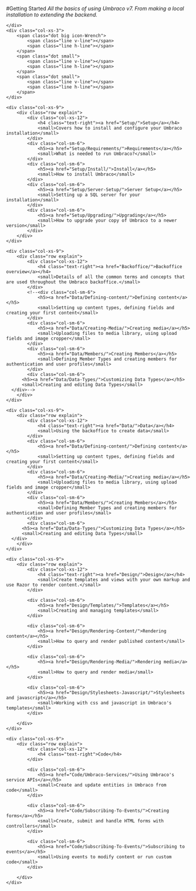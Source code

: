 #Getting Started
*All the basics of using Umbraco v7. From making a local installation to extending the backend.*

<div class="row implementation">
	<div class="col-sm-12"></div>
</div>

<div class="row">
	<div class="col-xs-3 point">

	</div>
	<div class="col-xs-3">
		<span class="dot big icon-Wrench">
			<span class="line v-line"></span>
			<span class="line h-line"></span>
		</span>
		<span class="dot small">
			<span class="line v-line"></span>
			<span class="line h-line"></span>
		</span>
		<span class="dot small">
			<span class="line v-line"></span>
			<span class="line h-line"></span>
		</span>
	</div>

	<div class="col-xs-9">
		<div class="row explain">
			<div class="col-xs-12">
				<h4 class="text-right"><a href="Setup/">Setup</a></h4>
				<small>Covers how to install and configure your Umbraco installation</small>
			</div>
			<div class="col-sm-6">
				<h5><a href="Setup/Requirements/">Requirements</a></h5>
				<small>What is needed to run Umbraco?</small>
			</div>
			<div class="col-sm-6">
				<h5><a href="Setup/Install/">Install</a></h5>
				<small>How to install Umbraco</small>
			</div>
			<div class="col-sm-6">
				<h5><a href="Setup/Server-Setup/">Server Setup</a></h5>
				<small>Setting up a SQL server for your installation</small>
			</div>
			<div class="col-sm-6">
				<h5><a href="Setup/Upgrading/">Upgrading</a></h5>
				<small>How to upgrade your copy of Umbraco to a newer version</small>
			</div>
		</div>
	</div>
</div>

<div class="row">
	<div class="col-xs-3">
		<span class="dot big  icon-untitled">
			<span class="line v-line top"></span>
			<span class="line v-line"></span>
			<span class="line h-line"></span>
		</span>
		<!--<span class="dot small">
			<span class="line v-line"></span>
			<span class="line h-line"></span>
		</span>
		<span class="dot small">
			<span class="line v-line"></span>
			<span class="line h-line"></span>
		</span>-->
	</div>

	<div class="col-xs-9">
		<div class="row explain">
			<div class="col-xs-12">
				<h4 class="text-right"><a href="Backoffice/">Backoffice overview</a></h4>
				<small>Details of all the common terms and concepts that are used throughout the Umbraco backoffice.</small>
			</div>
			<!--<div class="col-sm-6">
				<h5><a href="Data/Defining-content/">Defining content</a></h5>
				<small>Setting up content types, defining fields and creating your first content</small>
			</div>
			<div class="col-sm-6">
				<h5><a href="Data/Creating-Media/">Creating media</a></h5>
				<small>Uploading files to media library, using upload fields and image cropper</small>
			</div>
			<div class="col-sm-6">
				<h5><a href="Data/Members/">Creating Members</a></h5>
				<small>Defining Member Types and creating members for authentication and user profiles</small>
			</div>
			<div class="col-sm-6">
          <h5><a href="Data/Data-Types/">Customizing Data Types</a></h5>
          <small>Creating and editing Data Types</small>
      </div>-->
		</div>
	</div>
</div>

<div class="row">
	<div class="col-xs-3">
		<span class="dot big  icon-untitled">
			<span class="line v-line top"></span>
			<span class="line v-line"></span>
			<span class="line h-line"></span>
		</span>
		<span class="dot small">
			<span class="line v-line"></span>
			<span class="line h-line"></span>
		</span>
		<span class="dot small">
			<span class="line v-line"></span>
			<span class="line h-line"></span>
		</span>
	</div>

	<div class="col-xs-9">
		<div class="row explain">
			<div class="col-xs-12">
				<h4 class="text-right"><a href="Data/">Data</a></h4>
				<small>Using the backoffice to create data</small>
			</div>
			<div class="col-sm-6">
				<h5><a href="Data/Defining-content/">Defining content</a></h5>
				<small>Setting up content types, defining fields and creating your first content</small>
			</div>
			<div class="col-sm-6">
				<h5><a href="Data/Creating-Media/">Creating media</a></h5>
				<small>Uploading files to media library, using upload fields and image cropper</small>
			</div>
			<div class="col-sm-6">
				<h5><a href="Data/Members/">Creating Members</a></h5>
				<small>Defining Member Types and creating members for authentication and user profiles</small>
			</div>
			<div class="col-sm-6">
          <h5><a href="Data/Data-Types/">Customizing Data Types</a></h5>
          <small>Creating and editing Data Types</small>
      </div>
		</div>
	</div>
</div>

<div class="row">
	<div class="col-xs-3">
		<span class="dot big icon-Palette">
			<span class="line v-line top"></span>
			<span class="line v-line"></span>
			<span class="line h-line"></span>
		</span>
		<span class="dot small">
			<span class="line v-line"></span>
			<span class="line h-line"></span>
		</span>
		<span class="dot small">
			<span class="line v-line"></span>
			<span class="line h-line"></span>
		</span>
	</div>

	<div class="col-xs-9">
		<div class="row explain">
			<div class="col-xs-12">
				<h4 class="text-right"><a href="Design/">Design</a></h4>
				<small>Create templates and views with your own markup and use Razor to render content.</small>
			</div>

			<div class="col-sm-6">
				<h5><a href="Design/Templates/">Templates</a></h5>
				<small>Creating and managing templates</small>
			</div>

			<div class="col-sm-6">
				<h5><a href="Design/Rendering-Content/">Rendering content</a></h5>
				<small>How to query and render published content</small>
			</div>

			<div class="col-sm-6">
				<h5><a href="Design/Rendering-Media/">Rendering media</a></h5>
				<small>How to query and render media</small>
			</div>

			<div class="col-sm-6">
				<h5><a href="Design/Stylesheets-Javascript/">Stylesheets and javascript</a></h5>
				<small>Working with css and javascript in Umbraco's templates</small>
			</div>

		</div>
	</div>
</div>

<div class="row">
	<div class="col-xs-3">
		<span class="dot big icon-Code">
			<span class="line v-line top"></span>
			<span class="line v-line"></span>
			<span class="line h-line"></span>
		</span>
		<span class="dot small">
			<span class="line v-line"></span>
			<span class="line h-line"></span>
		</span>
		<span class="dot small">
			<span class="line h-line"></span>
		</span>
	</div>

	<div class="col-xs-9">
		<div class="row explain">
			<div class="col-xs-12">
				<h4 class="text-right">Code</h4>
			</div>

			<div class="col-sm-6">
				<h5><a href="Code/Umbraco-Services/">Using Umbraco's service APIs</a></h5>
				<small>Create and update entities in Umbraco from code</small>
			</div>

			<div class="col-sm-6">
				<h5><a href="Code/Subscribing-To-Events/">Creating forms</a></h5>
				<small>Create, submit and handle HTML forms with controllers</small>
			</div>

			<div class="col-sm-6">
				<h5><a href="Code/Subscribing-To-Events/">Subscribing to events</a></h5>
				<small>Using events to modify content or run custom code</small>
			</div>

		</div>
	</div>
</div>
